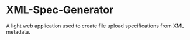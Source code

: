 # XML-Spec-Generator
A light web application used to create file upload specifications from XML metadata.
